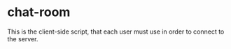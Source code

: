 # chat-room
This is the client-side script, that each user must use in order to connect to the server.
